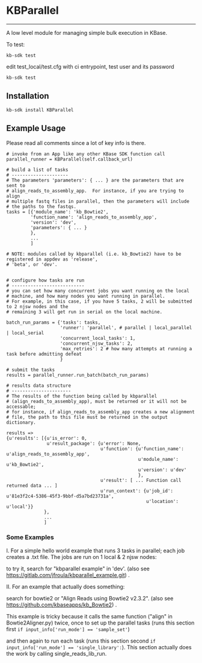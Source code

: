 # KBParallel
---
A low level module for managing simple bulk execution in KBase.


To test:
```
kb-sdk test 
```

edit test_local/test.cfg with ci entrypoint, test user and its password

```
kb-sdk test
```

## Installation

```
kb-sdk install KBParallel
```


## Example Usage
Please read all comments since a lot of key info is there.  

```
# invoke from an App like any other KBase SDK function call
parallel_runner = KBParallel(self.callback_url)

# build a list of tasks
# ---------------------
# The parameters 'parameters': { ... } are the parameters that are sent to 
# align_reads_to_assembly_app.  For instance, if you are trying to align 
# multiple fastq files in parallel, then the parameters will include 
# the paths to the fastqs.
tasks = [{'module_name': 'kb_Bowtie2',
         'function_name': 'align_reads_to_assembly_app',
         'version': 'dev',
         'parameters': { ... }
         },
         ...
         ]

# NOTE: modules called by kbparallel (i.e. kb_Bowtie2) have to be registered in appdev as 'release', 
# 'beta', or 'dev'.


# configure how tasks are run
# ---------------------------
# you can set how many concurrent jobs you want running on the local 
# machine, and how many nodes you want running in parallel.
# For example, in this case, if you have 5 tasks, 2 will be submitted to 2 njsw nodes and the
# remaining 3 will get run in serial on the local machine. 

batch_run_params = {'tasks': tasks,
                    'runner': 'parallel', # parallel | local_parallel | local_serial
                    'concurrent_local_tasks': 1,
                    'concurrent_njsw_tasks': 2,
                    'max_retries': 2 # how many attempts at running a task before admitting defeat
                    }

# submit the tasks
results = parallel_runner.run_batch(batch_run_params)
```


```
# results data structure
# ----------------------
# The results of the function being called by kbparallel 
# (align_reads_to_assembly_app), must be returned or it will not be accessable; 
# for instance, if align_reads_to_assembly_app creates a new alignment 
# file, the path to this file must be returned in the output dictionary. 

results =>
{u'results': [{u'is_error': 0,
               u'result_package': {u'error': None,
                                   u'function': {u'function_name': u'align_reads_to_assembly_app',
                                                 u'module_name': u'kb_Bowtie2',
                                                 u'version': u'dev'
                                                 },
                                   u'result': [ ... Function call returned data ... ]
                                   u'run_context': {u'job_id': u'81e3f2c4-5386-45f3-9bbf-d5a7bd23731a',
                                                    u'location': u'local'}}
              },
              ...
              ]

```

### Some Examples
I.
For a simple hello world example that runs 3 tasks in parallel; each job creates a .txt file.  The jobs are run on 1 local & 2 njsw nodes:  

to try it, search for "kbparallel example" in 'dev'.  (also see https://gitlab.com/jfroula/kbparallel_example.git) .  

II.
For an example that actually does something:  

search for bowtie2 or "Align Reads using Bowtie2 v2.3.2".  (also see https://github.com/kbaseapps/kb_Bowtie2) .  

This example is tricky because it calls the same function ("align" in Bowtie2Aligner.py) twice, once to set up the parallel tasks (runs this section first `if input_info['run_mode'] == 'sample_set'`)  

and then again to run each task (runs this section second `if input_info['run_mode'] == 'single_library':`).  This section actually does the work by calling single\_reads\_lib\_run.  

